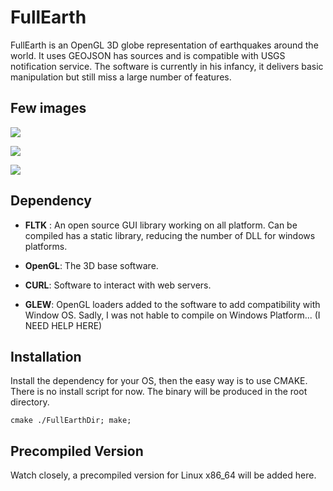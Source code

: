 # FullEarth
FullEarth is an OpenGL 3D globe representation of earthquakes around the world.
It uses GEOJSON has sources and is compatible with USGS notification service.
The software is currently in his infancy, it delivers basic manipulation but still miss a large number of features.
## Few images 
<img src="https://cdn.eintel.net/Images/Software/fe-one.png"></img>

<img src="https://cdn.eintel.net/Images/Software/fe-two.png"></img>

<img src="https://cdn.eintel.net/Images/Software/fe-dutch.png"></img>

## Dependency 

- **FLTK** : An open source GUI library working on all platform. 
         Can be compiled has a static library, reducing the number of DLL for windows platforms.

- **OpenGL**: The 3D base software.

- **CURL**: Software to interact with web servers.

- **GLEW**: OpenGL loaders added to the software to add compatibility with Window OS.
        Sadly, I was not hable to compile on Windows Platform... (I NEED HELP HERE)

## Installation
Install the dependency for your OS, then the easy way is to use CMAKE.
There is no install script for now. The binary will be produced in the root directory.

`cmake ./FullEarthDir; make;`  

## Precompiled Version

Watch closely, a precompiled version for Linux x86_64 will be added here.
